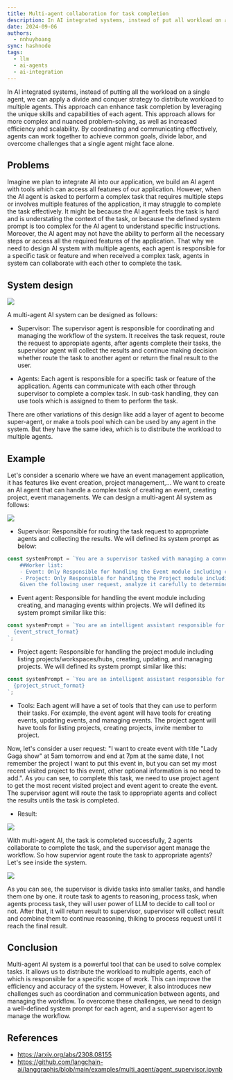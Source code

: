 ```yaml
---
title: Multi-agent collaboration for task completion
description: In AI integrated systems, instead of put all workload on a single agent, we can apply divide and conquer strategy to distribute workload to multiple agents. This approach can enhance task completion by leveraging the unique skills and capabilities of each agent.This approach allows for more complex and nuanced problem-solving, as well as increased efficiency and scalability. By coordinating and communicating effectively, agents can work together to achieve common goals, divide labor, and overcome challenges that a single agent might face alone
date: 2024-09-06
authors:
  - nnhuyhoang
sync: hashnode
tags:
  - llm
  - ai-agents
  - ai-integration
---
```


In AI integrated systems, instead of putting all the workload on a single agent, we can apply a divide and conquer strategy to distribute workload to multiple agents. This approach can enhance task completion by leveraging the unique skills and capabilities of each agent. This approach allows for more complex and nuanced problem-solving, as well as increased efficiency and scalability. By coordinating and communicating effectively, agents can work together to achieve common goals, divide labor, and overcome challenges that a single agent might face alone.

## Problems

Imagine we plan to integrate AI into our application, we build an AI agent with tools which can access all features of our application. However, when the AI agent is asked to perform a complex task that requires multiple steps or involves multiple features of the application, it may struggle to complete the task effectively. It might be because the AI agent feels the task is hard and is understating the context of the task, or because the defined system prompt is too complex for the AI agent to understand specific instructions. Moreover, the AI agent may not have the ability to perform all the necessary steps or access all the required features of the application. That why we need to design AI system with multiple agents, each agent is responsible for a specific task or feature and when received a complex task, agents in system can collaborate with each other to complete the task.

## System design

![](assets/multi-agent-design.webp)

A multi-agent AI system can be designed as follows:

- Supervisor: The supervisor agent is responsible for coordinating and managing the workflow of the system. It receives the task request, route the request to appropiate agents, after agents complete their tasks, the supervisor agent will collect the results and continue making decision whether route the task to another agent or return the final result to the user.

- Agents: Each agent is responsible for a specific task or feature of the application. Agents can communicate with each other through supervisor to complete a complex task. In sub-task handling, they can use tools which is assigned to them to perform the task.

There are other variations of this design like add a layer of agent to become super-agent, or make a tools pool which can be used by any agent in the system. But they have the same idea, which is to distribute the workload to multiple agents.

## Example

Let's consider a scenario where we have an event management application, it has features like event creation, project management,... We want to create an AI agent that can handle a complex task of creating an event, creating project, event managements. We can design a multi-agent AI system as follows:

![](assets/multi-agent-example.webp)

- Supervisor: Responsible for routing the task request to appropriate agents and collecting the results. We will defined its system prompt as below:

```ts
const systemPrompt = `You are a supervisor tasked with managing a conversation between user and the following workers: {members}. Each worker is responsible for a specific scope of works:'
    ##Worker list:
    - Event: Only Responsible for handling the Event module including creating, updating, and managing events within projects
    - Project: Only Responsible for handling the Project module including listing projects/workspaces/hubs, creating, updating, and managing projects
    Given the following user request, analyze it carefully to determine which worker is most appropriate to handle the specific action requested, respond with the worker to act next. Each worker will perform task and respond with their results and status. When finished, respond with FINISH.`;
```

- Event agent: Responsible for handling the event module including creating, and managing events within projects. We will defined its system prompt similar like this:

```ts
const systemPrompt = `You are an intelligent assistant responsible for handling the Event module. Given a Event struct format, you will collect event information and map it to the Event struct fields when processing requests. Your responses should be concise and focused on the event details.
  {event_struct_format}
`;
```

- Project agent: Responsible for handling the project module including listing projects/workspaces/hubs, creating, updating, and managing projects. We will defined its system prompt similar like this:

```ts
const systemPrompt = `You are an intelligent assistant responsible for handling the Project module. Given a project struct format, you will collect project information from user input and map it to the Project struct fields when processing requests. Your responses should be concise and focused on the project details.
  {project_struct_format}
`;
```

- Tools: Each agent will have a set of tools that they can use to perform their tasks. For example, the event agent will have tools for creating events, updating events, and managing events. The project agent will have tools for listing projects, creating projects, invite member to project.

Now, let's consider a user request: "I want to create event with title "Lady Gaga show" at 5am tomorrow and end at 7pm at the same date, I not remember the project I want to put this event in, but you can set my most recent visited project to this event, other optional information is no need to add.". As you can see, to complete this task, we need to use project agent to get the most recent visited project and event agent to create the event. The supervisor agent will route the task to appropriate agents and collect the results untils the task is completed.

- Result:

![](assets/multi-agent-example-result.webp)

With multi-agent AI, the task is completed successfully, 2 agents collaborate to complete the task, and the supervisor agent manage the workflow. So how supervior agent route the task to appropriate agents? Let's see inside the system.

![](assets/multi-agent-example-inside.webp)

As you can see, the supervisor is divide tasks into smaller tasks, and handle them one by one. it route task to agents to reasoning, process task, when agents process task, they will user power of LLM to decide to call tool or not. After that, it will return result to supervisor, supervisor will collect result and combine them to continue reasoning, thiking to process request until it reach the final result.

## Conclusion

Multi-agent AI system is a powerful tool that can be used to solve complex tasks. It allows us to distribute the workload to multiple agents, each of which is responsible for a specific scope of work. This can improve the efficiency and accuracy of the system. However, it also introduces new challenges such as coordination and communication between agents, and managing the workflow. To overcome these challenges, we need to design a well-defined system prompt for each agent, and a supervisor agent to manage the workflow.

## References

- https://arxiv.org/abs/2308.08155
- https://github.com/langchain-ai/langgraphjs/blob/main/examples/multi_agent/agent_supervisor.ipynb


